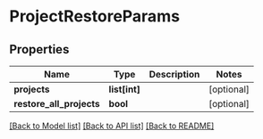 # ProjectRestoreParams

## Properties

Name | Type | Description | Notes
------------ | ------------- | ------------- | -------------
**projects** | **list[int]** |  | [optional] 
**restore_all_projects** | **bool** |  | [optional] 

[[Back to Model list]](../README.md#documentation-for-models) [[Back to API list]](../README.md#documentation-for-api-endpoints) [[Back to README]](../README.md)


